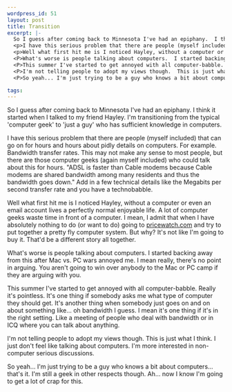 ```yaml
--- 
wordpress_id: 51
layout: post
title: Transition
excerpt: |-
  So I guess after coming back to Minnesota I've had an epiphany.  I think it started when I talked to my friend Hayley.  I'm transitioning from the typical 'computer geek' to 'just a guy' who has sufficient knowledge in computers.
  <p>I have this serious problem that there are people (myself included) that can go on for hours and hours about pidly details on computers.  For example.  Bandwidth transfer rates.  This may not make any sense to most people, but there are those computer geeks (again myself included) who could talk about this for hours.  "ADSL is faster than Cable modems because Cable modems are shared bandwidth among many residents and thus the bandwidth goes down."  Add in a few technical details like the Megabits per second transfer rate and you have a technobabble.
  <p>Well what first hit me is I noticed Hayley, without a computer or even an email account lives a perfectly normal enjoyable life.  A lot of computer geeks waste time in front of a computer.  I mean, I admit that when I have absolutely nothing to do (or want to do) going to <A href='http://www.pricewatch.com/'>pricewatch.com</a> and try to put together a pretty fly computer system.  But why?  It's not like I'm going to buy it.  That'd be a different story all together.
  <P>What's worse is people talking about computers.  I started backing away from this after Mac vs. PC wars annoyed me.  I mean really, there's no point in arguing.  You aren't going to win over anybody to the Mac or PC camp if they are arguing with you.
  <P>This summer I've started to get annoyed with all computer-babble.  Really it's pointless.  It's one thing if somebody asks me what type of computer they should get.  It's another thing when somebody just goes on and on about something like... oh bandwidth I guess.  I mean it's one thing if it's in the right setting.  Like a meeting of people who deal with bandwidth or in ICQ where you can talk about anything.
  <P>I'm not telling people to adopt my views though.  This is just what I think.  I just don't feel like talking about computers.  I'm more interested in non-computer serious discussions.
  <P>So yeah... I'm just trying to be a guy who knows a bit about computers... that's it.  I'm still a geek in other respects though.  Ah... now I know I'm going to get a lot of crap for this.

tags: 
---
```


So I guess after coming back to Minnesota I've had an epiphany.  I think it started when I talked to my friend Hayley.  I'm transitioning from the typical 'computer geek' to 'just a guy' who has sufficient knowledge in computers.
<p>I have this serious problem that there are people (myself included) that can go on for hours and hours about pidly details on computers.  For example.  Bandwidth transfer rates.  This may not make any sense to most people, but there are those computer geeks (again myself included) who could talk about this for hours.  "ADSL is faster than Cable modems because Cable modems are shared bandwidth among many residents and thus the bandwidth goes down."  Add in a few technical details like the Megabits per second transfer rate and you have a technobabble.
<p>Well what first hit me is I noticed Hayley, without a computer or even an email account lives a perfectly normal enjoyable life.  A lot of computer geeks waste time in front of a computer.  I mean, I admit that when I have absolutely nothing to do (or want to do) going to <A href='http://www.pricewatch.com/'>pricewatch.com</a> and try to put together a pretty fly computer system.  But why?  It's not like I'm going to buy it.  That'd be a different story all together.
<P>What's worse is people talking about computers.  I started backing away from this after Mac vs. PC wars annoyed me.  I mean really, there's no point in arguing.  You aren't going to win over anybody to the Mac or PC camp if they are arguing with you.
<P>This summer I've started to get annoyed with all computer-babble.  Really it's pointless.  It's one thing if somebody asks me what type of computer they should get.  It's another thing when somebody just goes on and on about something like... oh bandwidth I guess.  I mean it's one thing if it's in the right setting.  Like a meeting of people who deal with bandwidth or in ICQ where you can talk about anything.
<P>I'm not telling people to adopt my views though.  This is just what I think.  I just don't feel like talking about computers.  I'm more interested in non-computer serious discussions.
<P>So yeah... I'm just trying to be a guy who knows a bit about computers... that's it.  I'm still a geek in other respects though.  Ah... now I know I'm going to get a lot of crap for this.
